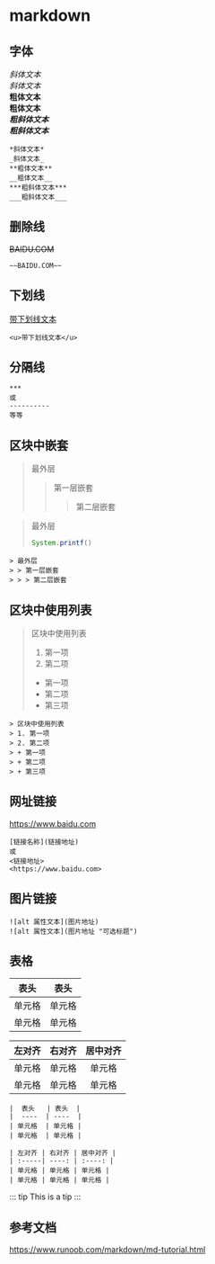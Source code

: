 <!-- ---
outline: deep
--- -->
# markdown

## 字体
*斜体文本*\
_斜体文本_\
**粗体文本**\
__粗体文本__\
***粗斜体文本***\
___粗斜体文本___
```
*斜体文本*
_斜体文本_
**粗体文本**
__粗体文本__
***粗斜体文本***
___粗斜体文本___
```

## 删除线
~~BAIDU.COM~~
```
~~BAIDU.COM~~
```
## 下划线
<u>带下划线文本</u>
```
<u>带下划线文本</u>
```

## 分隔线
```
***
或
----------
等等
```
## 区块中嵌套

> 最外层
> > 第一层嵌套
> > > 第二层嵌套

> 最外层
>```java
>System.printf()
>```
> 
```
> 最外层
> > 第一层嵌套
> > > 第二层嵌套
```

## 区块中使用列表

> 区块中使用列表
> 1. 第一项
> 2. 第二项
> + 第一项
> + 第二项
> + 第三项

```
> 区块中使用列表
> 1. 第一项
> 2. 第二项
> + 第一项
> + 第二项
> + 第三项
```

## 网址链接
<https://www.baidu.com>
```
[链接名称](链接地址)
或
<链接地址>
<https://www.baidu.com>
```

## 图片链接
<!-- ![alt 属性文本](图片地址) -->
<!-- ![alt 属性文本](图片地址 "可选标题") -->
```
![alt 属性文本](图片地址)
![alt 属性文本](图片地址 "可选标题")
```

## 表格
|  表头   | 表头  |
|  ----  | ----  |
| 单元格  | 单元格 |
| 单元格  | 单元格 |

| 左对齐 | 右对齐 | 居中对齐 |
| :-----| ----: | :----: |
| 单元格 | 单元格 | 单元格 |
| 单元格 | 单元格 | 单元格 |

```
|  表头   | 表头  |
|  ----  | ----  |
| 单元格  | 单元格 |
| 单元格  | 单元格 |

| 左对齐 | 右对齐 | 居中对齐 |
| :-----| ----: | :----: |
| 单元格 | 单元格 | 单元格 |
| 单元格 | 单元格 | 单元格 |
```


::: tip
This is a tip
:::

## 参考文档
<https://www.runoob.com/markdown/md-tutorial.html>
